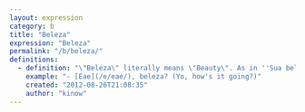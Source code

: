 ```yaml
---
layout: expression
category: b
title: "Beleza"
expression: "Beleza"
permalink: "/b/beleza/"
definitions:
  - definition: "\"Beleza\" literally means \"Beauty\". As in ''Sua beleza me encanta. A sua voz e o teu calor!''. \n\nHowever, it is very likely that you will hear more often \"Beleza\" being used with similar meaning to \"Okay\", \"Okeydokey\", \"Cool\" or as \"How are you doing?\"."
    example: "- [Eae](/e/eae/), beleza? (Yo, how's it going?)"
    created: "2012-08-26T21:08:35"
    author: "kinow"
---
```

